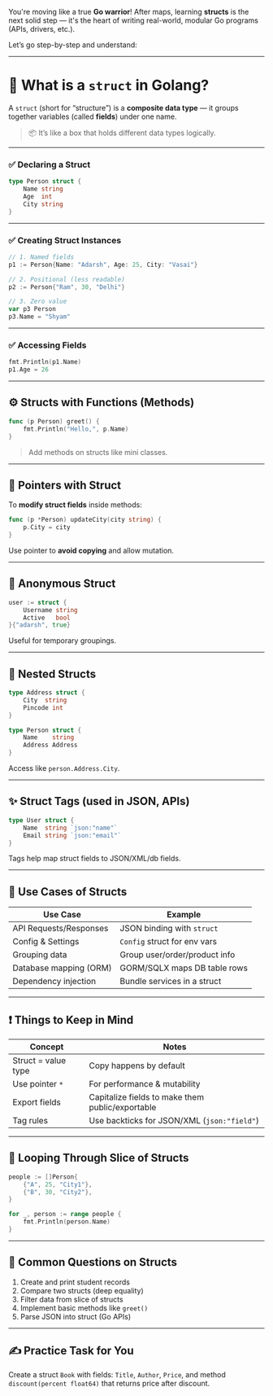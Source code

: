 You're moving like a true **Go warrior**! After maps, learning **structs** is the next solid step — it's the heart of writing real-world, modular Go programs (APIs, drivers, etc.).

Let’s go step-by-step and understand:

---

# 🧱 What is a `struct` in Golang?

A `struct` (short for “structure”) is a **composite data type** — it groups together variables (called **fields**) under one name.

> 📦 It’s like a box that holds different data types logically.

---

### ✅ Declaring a Struct

```go
type Person struct {
    Name string
    Age  int
    City string
}
```

---

### ✅ Creating Struct Instances

```go
// 1. Named fields
p1 := Person{Name: "Adarsh", Age: 25, City: "Vasai"}

// 2. Positional (less readable)
p2 := Person{"Ram", 30, "Delhi"}

// 3. Zero value
var p3 Person
p3.Name = "Shyam"
```

---

### ✅ Accessing Fields

```go
fmt.Println(p1.Name)
p1.Age = 26
```

---

## ⚙️ Structs with Functions (Methods)

```go
func (p Person) greet() {
    fmt.Println("Hello,", p.Name)
}
```

> Add methods on structs like mini classes.

---

## 🧠 Pointers with Struct

To **modify struct fields** inside methods:

```go
func (p *Person) updateCity(city string) {
    p.City = city
}
```

Use pointer to **avoid copying** and allow mutation.

---

## 🔄 Anonymous Struct

```go
user := struct {
    Username string
    Active   bool
}{"adarsh", true}
```

Useful for temporary groupings.

---

## 🧱 Nested Structs

```go
type Address struct {
    City  string
    Pincode int
}

type Person struct {
    Name    string
    Address Address
}
```

Access like `person.Address.City`.

---

## ✨ Struct Tags (used in JSON, APIs)

```go
type User struct {
    Name  string `json:"name"`
    Email string `json:"email"`
}
```

Tags help map struct fields to JSON/XML/db fields.

---

## 🚀 Use Cases of Structs

| Use Case               | Example                       |
| ---------------------- | ----------------------------- |
| API Requests/Responses | JSON binding with `struct`    |
| Config & Settings      | `Config` struct for env vars  |
| Grouping data          | Group user/order/product info |
| Database mapping (ORM) | GORM/SQLX maps DB table rows  |
| Dependency injection   | Bundle services in a struct   |

---

## ❗ Things to Keep in Mind

| Concept             | Notes                                            |
| ------------------- | ------------------------------------------------ |
| Struct = value type | Copy happens by default                          |
| Use pointer `*`     | For performance & mutability                     |
| Export fields       | Capitalize fields to make them public/exportable |
| Tag rules           | Use backticks for JSON/XML (`json:"field"`)      |

---

## 🔁 Looping Through Slice of Structs

```go
people := []Person{
    {"A", 25, "City1"},
    {"B", 30, "City2"},
}

for _, person := range people {
    fmt.Println(person.Name)
}
```

---

## 🧪 Common Questions on Structs

1. Create and print student records
2. Compare two structs (deep equality)
3. Filter data from slice of structs
4. Implement basic methods like `greet()`
5. Parse JSON into struct (Go APIs)

---

## ✍️ Practice Task for You

Create a struct `Book` with fields:
`Title`, `Author`, `Price`, and method `discount(percent float64)` that returns price after discount.
